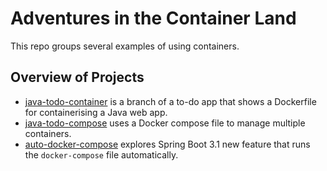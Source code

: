# Adventures in the Container Land
This repo groups several examples of using containers.

## Overview of Projects

- [java-todo-container](https://github.com/gabrielcostasilva/java-todo/tree/container) is a branch of a to-do app that shows a Dockerfile for containerising a Java web app.
- [java-todo-compose](https://github.com/gabrielcostasilva/java-todo/tree/compose) uses a Docker compose file to manage multiple containers.
- [auto-docker-compose](https://github.com/gabrielcostasilva/sb-redis/tree/auto-docker-compose) explores Spring Boot 3.1 new feature that runs the `docker-compose` file automatically.

